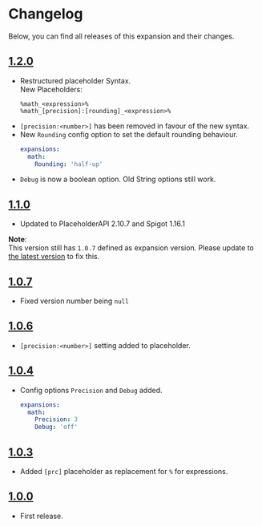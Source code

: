 # Changelog
Below, you can find all releases of this expansion and their changes.

## [1.2.0]
- Restructured placeholder Syntax.  
New Placeholders:
  ```
  %math_<expression>%
  %math_[precision]:[rounding]_<expression>%
  ```
- `[precision:<number>]` has been removed in favour of the new syntax.
- New `Rounding` config option to set the default rounding behaviour.
  ```yaml
  expansions:
    math:
      Rounding: 'half-up'
  ```
- `Debug` is now a boolean option. Old String options still work.

## [1.1.0]
- Updated to PlaceholderAPI 2.10.7 and Spigot 1.16.1

**Note**:  
This version still has `1.0.7` defined as expansion version. Please update to [the latest version](#120) to fix this.

## [1.0.7]
- Fixed version number being `null`

## [1.0.6]
- `[precision:<number>]` setting added to placeholder.

## [1.0.4]
- Config options `Precision` and `Debug` added.
  ```yaml
  expansions:
    math:
      Precision: 3
      Debug: 'off'
  ```

## [1.0.3]
- Added `[prc]` placeholder as replacement for `%` for expressions.

## [1.0.0]
- First release.

<!-- Links -->
[1.0.0]: https://api.extendedclip.com/expansions/math/versions/math-100
[1.0.3]: https://api.extendedclip.com/expansions/math/versions/math-103
[1.0.4]: https://api.extendedclip.com/expansions/math/versions/math-104
[1.0.6]: https://api.extendedclip.com/expansions/math/versions/math-106
[1.0.7]: https://api.extendedclip.com/expansions/math/versions/math-107
[1.1.0]: https://api.extendedclip.com/expansions/math/versions/math-110
[1.2.0]: https://api.extendedclip.com/expansions/math/versions/math-120